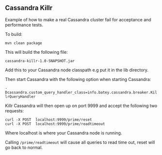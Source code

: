## Cassandra Killr

Example of how to make a real Cassandra cluster fail for acceptance and performance tests.

To build:

```mvn clean package```

This will build the following file:

```cassandra-killr-1.0-SNAPSHOT.jar```

Add this to your Cassandra node classpath e.g put it in the lib directory.

Then start Cassandra with the following option when starting Cassandra:

```-Dcassandra.custom_query_handler_class=info.batey.cassandra.breaker.KillrQueryHandler```

Killr Cassandra will then open up on port 9999 and accept the following two requests:

```
curl -X POST  localhost:9999/prime/reset
curl -X POST  localhost:9999/prime/readtimeout
```

Where localhost is where your Cassandra node is running.

Calling ```/prime/readtimeout``` will cause all queries to read time out, reset will go back to normal.